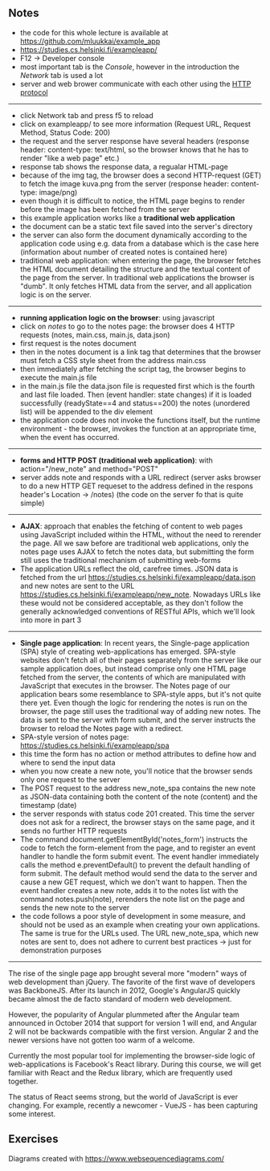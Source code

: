 ## Notes


- the code for this whole lecture is available at https://github.com/mluukkai/example_app
- https://studies.cs.helsinki.fi/exampleapp/
- F12 -> Developer console
- most important tab is the *Console*, however in the introduction the *Network* tab is used a lot
- server and web brower communicate with each other using the [HTTP protocol](https://developer.mozilla.org/en-US/docs/Web/HTTP/Overview)
---
- click Network tab and press f5 to reload
- click on exampleapp/ to see more information (Request URL, Request Method, Status Code: 200)
- the request and the server response have several headers (response header: content-type: text/html, so the browser knows that he has to render "like a web page" etc.)
- response tab shows the response data, a regualar HTML-page
- because of the img tag, the browser does a second HTTP-request (GET) to fetch the image kuva.png from the server (response header: content-type: image/png)
- even though it is difficult to notice, the HTML page begins to render before the image has been fetched from the server
- this example application works like a **traditional web application**
- the document can be a static text file saved into the server's directory
- the server can also form the document dynamically according to the application code using e.g. data from a database which is the case here (information about number of created notes is contained here)
- traditional web application: when entering the page, the browser fetches the HTML document detailing the structure and the textual content of the page from the server. In traditional web applications the browser is "dumb". It only fetches HTML data from the server, and all application logic is on the server.
---
- **running application logic on the browser**: using javascript
- click on *notes* to go to the notes page: the browser does 4 HTTP requests (notes, main.css, main.js, data.json)
- first request is the notes document
- then in the notes document is a link tag that determines that the browser must fetch a CSS style sheet from the address main.css
- then immediately after fetching the script tag, the browser begins to execute the main.js file
- in the main.js file the data.json file is requested first which is the fourth and last file loaded. Then (event handler: state changes) if it is loaded successfully (readyState==4 and status==200) the notes (unordered list) will be appended to the div element
- the application code does not invoke the functions itself, but the runtime environment - the browser, invokes the function at an appropriate time, when the event has occurred.
---
- **forms and HTTP POST (traditional web application)**: with action="/new_note" and method="POST"
- server adds note and responds with a URL redirect (server asks browser to do a new HTTP GET requeset to the address defined in the respons header's Location -> /notes) (the code on the server fo that is quite simple)
---
- **AJAX**: approach that enables the fetching of content to web pages using JavaScript included within the HTML, without the need to rerender the page. All we saw before are traditional web applications, only the notes page uses AJAX to fetch the notes data, but submitting the form still uses the traditional mechanism of submitting web-forms
- The application URLs reflect the old, carefree times. JSON data is fetched from the url https://studies.cs.helsinki.fi/exampleapp/data.json and new notes are sent to the URL https://studies.cs.helsinki.fi/exampleapp/new_note.
Nowadays URLs like these would not be considered acceptable, as they don't follow the generally acknowledged conventions of RESTful APIs, which we'll look into more in part 3
---
- **Single page application**: In recent years, the Single-page application (SPA) style of creating web-applications has emerged. SPA-style websites don't fetch all of their pages separately from the server like our sample application does, but instead comprise only one HTML page fetched from the server, the contents of which are manipulated with JavaScript that executes in the browser. The Notes page of our application bears some resemblance to SPA-style apps, but it's not quite there yet. Even though the logic for rendering the notes is run on the browser, the page still uses the traditional way of adding new notes. The data is sent to the server with form submit, and the server instructs the browser to reload the Notes page with a redirect.
- SPA-style version of notes page: https://studies.cs.helsinki.fi/exampleapp/spa
- this time the form has no action or method attributes to define how and where to send the input data
- when you now create a new note, you'll notice that the browser sends only one request to the server
- The POST request to the address new_note_spa contains the new note as JSON-data containing both the content of the note (content) and the timestamp (date)
- the server responds with status code 201 created. This time the server does not ask for a redirect, the browser stays on the same page, and it sends no further HTTP requests
- The command document.getElementById('notes_form') instructs the code to fetch the form-element from the page, and to register an event handler to handle the form submit event. The event handler immediately calls the method e.preventDefault() to prevent the default handling of form submit. The default method would send the data to the server and cause a new GET request, which we don't want to happen. Then the event handler creates a new note, adds it to the notes list with the command notes.push(note), rerenders the note list on the page and sends the new note to the server
- the code follows a poor style of development in some measure, and should not be used as an example when creating your own applications. The same is true for the URLs used. The URL new_note_spa, which new notes are sent to, does not adhere to current best practices -> just for demonstration purposes
---

The rise of the single page app brought several more "modern" ways of web development than jQuery. The favorite of the first wave of developers was BackboneJS. After its launch in 2012, Google's AngularJS quickly became almost the de facto standard of modern web development.

However, the popularity of Angular plummeted after the Angular team announced in October 2014 that support for version 1 will end, and Angular 2 will not be backwards compatible with the first version. Angular 2 and the newer versions have not gotten too warm of a welcome.

Currently the most popular tool for implementing the browser-side logic of web-applications is Facebook's React library. During this course, we will get familiar with React and the Redux library, which are frequently used together.

The status of React seems strong, but the world of JavaScript is ever changing. For example, recently a newcomer - VueJS - has been capturing some interest.

## Exercises

Diagrams created with https://www.websequencediagrams.com/

